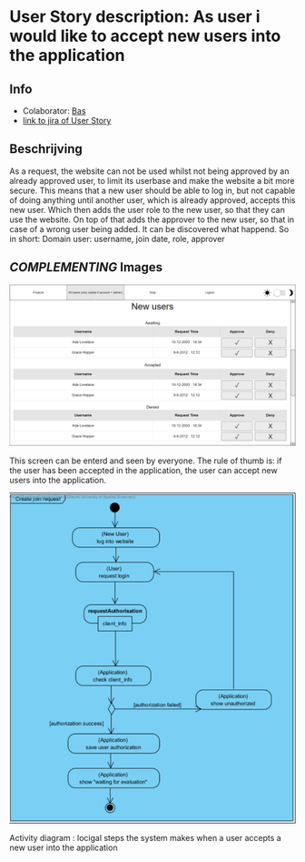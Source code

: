 # User Story description: As user i would like to accept new users into the application

## Info
* Colaborator: [Bas](https://github.com/webbasedcode/documentation/blob/main/doc/members/Bas.md)
* [link to jira of User Story](https://codelaborative.atlassian.net/browse/COD-121)


## Beschrijving 
As a request, the website can not be used whilst not being approved by an already approved user, to limit its userbase and make the website a bit more secure. This means that a new user should be able to log in, but not capable of doing anything until another user, which is already approved, accepts this new user. Which then adds the user role to the new user, so that they can use the website. On top of that adds the approver to the new user, so that in case of a wrong user being added. It can be discovered what happend. So in short: Domain user: username, join date, role, approver


<!-- ## Steps
precondtion: {precondition}
1. {step 1}
2. {step 2}
    1. {step 2.1}
    2. {step 2.2}
3. {step 3}
...

> voorbeeld:
> 
> Precondition: Logged in, authorized, within project.
> 1. Programmer selects terminal
> 2. Programmer enters text
> 3. Programmer sends run command
> 4. System checks text for illegal statements
>     1. System returns error for found illegal statements
>     2. System skips execute  
> 5. System executes text
> 6. Programmer receives result
> 	  1. Feedback from Linux terminal
> 	  2. Error for illegal statements
> 	  3. Error for runtime exception
> 
> * Any time, the connection with back-end is lost:
> 	  1. System display error message
> 	  2. System try to reload connection -->


## *COMPLEMENTING* Images
![link to image adding new users to the application image](https://github.com/webbasedcode/documentation/blob/main/doc/wireframes/allusers.png)

This screen can be enterd and seen by everyone. The rule of thumb is: if the user has been accepted in the application, the user can accept new users into the application.

![link to image of Activity diagram of accepting a new user into the application](https://github.com/webbasedcode/documentation/blob/main/doc/model/Activity_diagram/create_join_request.png)

Activity diagram : locigal steps the system makes when a user accepts a new user into the application

<!-- ## *EXTRA* Code
```{coding language}
{code} 
```

> voorbeeld: 
> ```js
> function onload() {
>        let user = window.location.href.replace("http://localhost:3000/login", "");
>        if (user.length > 6) {
>            store.dispatch(userToken(user.replace("?user=", "")));
>            redirect();
>        } 
>    }
> ``` -->
